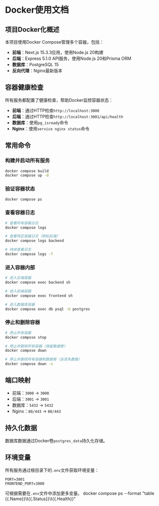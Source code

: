 # Docker使用文档

## 项目Docker化概述

本项目使用Docker Compose管理多个容器，包括：

- **前端**：Next.js 15.3.3应用，使用Node.js 20构建
- **后端**：Express 5.1.0 API服务，使用Node.js 20和Prisma ORM
- **数据库**：PostgreSQL 15
- **反向代理**：Nginx最新版本

## 容器健康检查

所有服务都配置了健康检查，帮助Docker监控容器状态：

- **前端**：通过HTTP检查`http://localhost:3000`
- **后端**：通过HTTP检查`http://localhost:3001/api/health`
- **数据库**：使用`pg_isready`命令
- **Nginx**：使用`service nginx status`命令

## 常用命令

### 构建并启动所有服务
```bash
docker compose build
docker compose up -d
```

### 验证容器状态
```bash
docker compose ps
```

### 查看容器日志
```bash
# 查看所有容器日志
docker compose logs

# 查看特定容器日志（例如后端）
docker compose logs backend

# 持续查看日志
docker compose logs -f
```

### 进入容器内部
```bash
# 进入后端容器
docker compose exec backend sh

# 进入前端容器
docker compose exec frontend sh

# 进入数据库容器
docker compose exec db psql -U postgres
```

### 停止和删除容器
```bash
# 停止所有容器
docker compose stop

# 停止并删除所有容器（保留数据卷）
docker compose down

# 停止并删除所有容器和数据卷（会丢失数据）
docker compose down -v
```

## 端口映射

- 前端：`3000` → `3000`
- 后端：`3001` → `3001`
- 数据库：`5432` → `5432`
- Nginx：`80/443` → `80/443`

## 持久化数据

数据库数据通过Docker卷`postgres_data`持久化存储。

## 环境变量

所有服务通过根目录下的`.env`文件获取环境变量：

```
PORT=3001
FRONTEND_PORT=3000
```

可根据需要在`.env`文件中添加更多变量。
docker compose ps --format "table {{.Name}}\t{{.Status}}\t{{.Health}}"